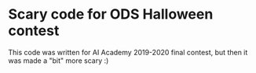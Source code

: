 # Scary code for ODS Halloween contest

This code was written for AI Academy 2019-2020 final contest, but then it was made a "bit" more scary :)
